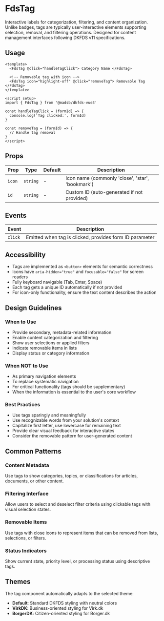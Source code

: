 # FdsTag

Interactive labels for categorization, filtering, and content organization. Unlike badges, tags are typically user-interactive elements supporting selection, removal, and filtering operations. Designed for content management interfaces following DKFDS v11 specifications.

## Usage

```vue
<template>
  <FdsTag @click="handleTagClick"> Category Name </FdsTag>

  <!-- Removable tag with icon -->
  <FdsTag icon="highlight-off" @click="removeTag"> Removable Tag </FdsTag>
</template>

<script setup>
import { FdsTag } from '@madsb/dkfds-vue3'

const handleTagClick = (formId) => {
  console.log('Tag clicked:', formId)
}

const removeTag = (formId) => {
  // Handle tag removal
}
</script>
```

## Props

| Prop   | Type     | Default | Description                                      |
| ------ | -------- | ------- | ------------------------------------------------ |
| `icon` | `string` | -       | Icon name (commonly 'close', 'star', 'bookmark') |
| `id`   | `string` | -       | Custom ID (auto-generated if not provided)       |

## Events

| Event   | Description                                             |
| ------- | ------------------------------------------------------- |
| `click` | Emitted when tag is clicked, provides form ID parameter |

## Accessibility

- Tags are implemented as `<button>` elements for semantic correctness
- Icons have `aria-hidden="true"` and `focusable="false"` for screen readers
- Fully keyboard navigable (Tab, Enter, Space)
- Each tag gets a unique ID automatically if not provided
- For icon-only functionality, ensure the text content describes the action

## Design Guidelines

### When to Use

- Provide secondary, metadata-related information
- Enable content categorization and filtering
- Show user selections or applied filters
- Indicate removable items in lists
- Display status or category information

### When NOT to Use

- As primary navigation elements
- To replace systematic navigation
- For critical functionality (tags should be supplementary)
- When the information is essential to the user's core workflow

### Best Practices

- Use tags sparingly and meaningfully
- Use recognizable words from your solution's context
- Capitalize first letter, use lowercase for remaining text
- Provide clear visual feedback for interactive states
- Consider the removable pattern for user-generated content

## Common Patterns

### Content Metadata

Use tags to show categories, topics, or classifications for articles, documents, or other content.

### Filtering Interface

Allow users to select and deselect filter criteria using clickable tags with visual selection states.

### Removable Items

Use tags with close icons to represent items that can be removed from lists, selections, or filters.

### Status Indicators

Show current state, priority level, or processing status using descriptive tags.

## Themes

The tag component automatically adapts to the selected theme:

- **Default**: Standard DKFDS styling with neutral colors
- **VirkDK**: Business-oriented styling for Virk.dk
- **BorgerDK**: Citizen-oriented styling for Borger.dk

